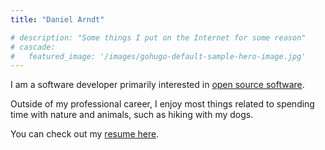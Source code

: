 ```yaml
---
title: "Daniel Arndt"

# description: "Some things I put on the Internet for some reason"
# cascade:
#   featured_image: '/images/gohugo-default-sample-hero-image.jpg'
---
```


I am a software developer primarily interested in [open source software](https://opensource.org/osd).

Outside of my professional career, I enjoy most things related to spending time with nature and animals, such as hiking with my dogs.

You can check out my [resume here](/pages/resume).
